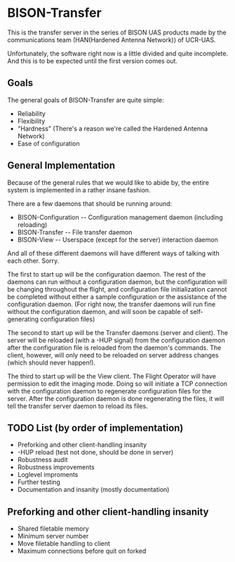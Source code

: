 BISON-Transfer
==============

This is the transfer server in the series of BISON UAS products made by the
communications team (HAN(Hardened Antenna Network)) of UCR-UAS.

Unfortunately, the software right now is a little divided and quite incomplete.
And this is to be expected until the first version comes out.

Goals
-----

The general goals of BISON-Transfer are quite simple:
 * Reliability
 * Flexibility
 * "Hardness" (There's a reason we're called the Hardened Antenna Network)
 * Ease of configuration

General Implementation
----------------------

Because of the general rules that we would like to abide by, the entire system
is implemented in a rather insane fashion.

There are a few daemons that should be running around:
 * BISON-Configuration -- Configuration management daemon (including reloading)
 * BISON-Transfer -- File transfer daemon
 * BISON-View -- Userspace (except for the server) interaction daemon

And all of these different daemons will have different ways of talking with
each other.  Sorry.

The first to start up will be the configuration daemon.  The rest of the daemons
can run without a configuration daemon, but the configuration will be changing
throughout the flight, and configuration file initialization cannot be completed
without either a sample configuration or the assistance of the configuration
daemon.  (For right now, the transfer daemons will run fine without the
configuration daemon, and will soon be capable of self-generating configuration
files)

The second to start up will be the Transfer daemons (server and client).  The
server will be reloaded (with a -HUP signal) from the configuration
daemon after the configuration file is reloaded from the daemon's commands.
The client, however, will only need to be reloaded on server address changes
(which should never happen!).

The third to start up will be the View client.  The Flight Operator will have
permission to edit the imaging mode.  Doing so will initiate a TCP connection
with the configuration daemon to regenerate configuration files for the server.
After the configuration daemon is done regenerating the files, it will tell the
transfer server daemon to reload its files.

TODO List (by order of implementation)
---------------------------------------
 * Preforking and other client-handling insanity
 * -HUP reload (test not done, should be done in server)
 * Robustness audit
 * Robustness improvements
 * Loglevel improments
 * Further testing
 * Documentation and insanity (mostly documentation)

Preforking and other client-handling insanity
---------------------------------------------
 * Shared filetable memory
 * Minimum server number
 * Move filetable handling to client
 * Maximum connections before quit on forked
